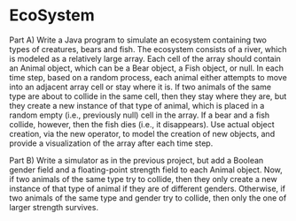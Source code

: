 # EcoSystem
Part A) Write a Java program to simulate an ecosystem containing two types
of creatures, bears and fish. The ecosystem consists of a river, which is
modeled as a relatively large array. Each cell of the array should contain an
Animal object, which can be a Bear object, a Fish object, or null. In each time
step, based on a random process, each animal either attempts to move into
an adjacent array cell or stay where it is. If two animals of the same type are
about to collide in the same cell, then they stay where they are, but they
create a new instance of that type of animal, which is placed in a random
empty (i.e., previously null) cell in the array. If a bear and a fish collide,
however, then the fish dies (i.e., it disappears). Use actual object creation,
via the new operator, to model the creation of new objects, and provide a
visualization of the array after each time step.

Part B) Write a simulator as in the previous project, but add a Boolean gender
field and a floating-point strength field to each Animal object. Now, if two
animals of the same type try to collide, then they only create a new instance
of that type of animal if they are of different genders. Otherwise, if two
animals of the same type and gender try to collide, then only the one of larger
strength survives.
